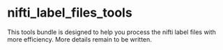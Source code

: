 # nifti_label_files_tools
This tools bundle is designed to help you process the nifti label files with more efficiency.
More details remain to be written.

